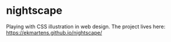 # nightscape
Playing with CSS illustration in web design. The project lives here: https://ekmartens.github.io/nightscape/
